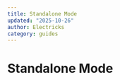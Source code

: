 ```yaml
---
title: Standalone Mode
updated: "2025-10-26"
author: Electricks
category: guides
---
```


# Standalone Mode

